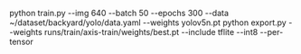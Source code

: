python train.py --img 640 --batch 50 --epochs 300 --data ~/dataset/backyard/yolo/data.yaml --weights yolov5n.pt
python export.py --weights runs/train/axis-train/weights/best.pt --include tflite --int8 --per-tensor